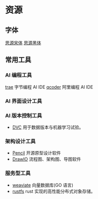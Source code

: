 # 资源

## 字体

[思源宋体](https://github.com/adobe-fonts/source-han-serif)
[思源黑体](https://github.com/adobe-fonts/source-han-sans)

## 常用工具

### AI 编程工具

[trae](https://www.trae.ai) 字节编程 AI IDE
[qcoder](https://qoder.com) 阿里编程 AI IDE

### AI 界面设计工具

### AI 版本控制工具

- [DVC](https://github.com/iterative/dvc) 用于数据版本与机器学习试验。

### 架构设计工具

- [Pencil](https://github.com/evolus/pencil) 开源原型设计软件
- [DrawIO](https://github.com/jgraph/drawio-desktop) 流程图、架构图、导图软件

### 服务型工具

- [weaviate](https://github.com/weaviate/weaviate) 向量数据库(GO 语言)
- [rustfs](https://github.com/rustfs/rustfs) rust 实现的高性能分布式对象存储。
